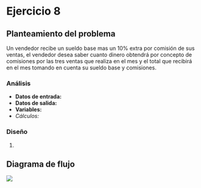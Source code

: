 # Ejercicio 8

## Planteamiento del problema

Un vendedor recibe un sueldo base mas un 10% extra por comisión de sus ventas, el vendedor desea saber cuanto dinero obtendrá por concepto de comisiones por las tres ventas que realiza en el mes y el total que recibirá en el mes tomando en cuenta su sueldo base y comisiones.

### Análisis

- **Datos de entrada:**
- **Datos de salida:**
- **Variables:**
- _Cálculos:_

### Diseño

1. 

## Diagrama de flujo

![](url)
